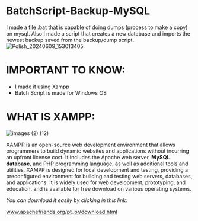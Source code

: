# BatchScript-Backup-MySQL
I made a file .bat that is capable of doing dumps (process to make a copy) on mysql. Also I made a script that creates a new database and imports the newest backup saved from the backup/dump script. 
![Polish_20240609_153013405](https://github.com/Arthur-byte-code/Batcscript-Backup-MySQL/assets/152222113/08c907c6-534c-43f3-9346-d885160b0de6)

# IMPORTANT TO KNOW:
 - I made it using Xampp
 - Batch Script is made for Windows OS

# WHAT IS XAMPP:
![images (2) (12)](https://github.com/Arthur-byte-code/Batcscript-Backup-MySQL/assets/152222113/dd23aaf3-210e-436f-99d6-cd21c1dc8d19)

XAMPP is an open-source web development environment that allows programmers to build dynamic websites and applications without incurring an upfront license cost. It includes the Apache web server, **MySQL database**, and PHP programming language, as well as additional tools and utilities. XAMPP is designed for local development and testing, providing a preconfigured environment for building and testing web servers, databases, and applications. It is widely used for web development, prototyping, and education, and is available for free download on various operating systems.

*You can download it easily by clicking in this link:*


www.apachefriends.org/pt_br/download.html

